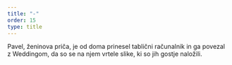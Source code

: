 ```yaml
---
title: "-"
order: 15
type: title
---
```

Pavel, ženinova priča, je od doma 
prinesel tablični računalnik in ga 
povezal z Weddingom, da so se na njem 
vrtele slike, ki so jih gostje naložili.